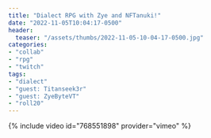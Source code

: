 ```yaml
---
title: "Dialect RPG with Zye and NFTanuki!"
date: "2022-11-05T10:04:17-0500"
header:
  teaser: "/assets/thumbs/2022-11-05-10-04-17-0500.jpg"
categories:
- "collab"
- "rpg"
- "twitch"
tags:
- "dialect"
- "guest: Titanseek3r"
- "guest: ZyeByteVT"
- "roll20"
---
```

{% include video id="768551898" provider="vimeo" %}

